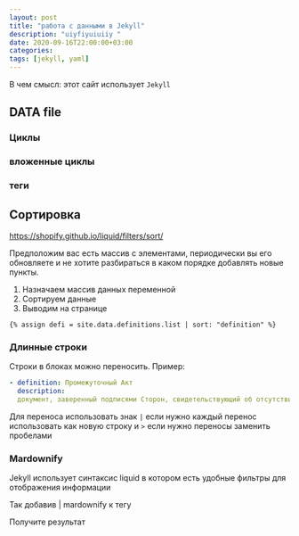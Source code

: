 ```yaml
---
layout: post
title: "работа с данными в Jekyll"
description: "uiyfiyuiuiiy "
date: 2020-09-16T22:00:00+03:00
categories:
tags: [jekyll, yaml]
---
```


В чем смысл: этот сайт использует `Jekyll`

## DATA file

<!--more-->

### Циклы

### вложенные циклы

### теги

## Сортировка

https://shopify.github.io/liquid/filters/sort/

Предположим вас есть массив с элементами, периодически вы его обновляете и не хотите разбираться в каком порядке добавлять новые пункты.

1. Назначаем массив данных переменной
2. Сортируем данные
3. Выводим на странице

```
{% assign defi = site.data.definitions.list | sort: "definition" %}
```

### Длинные строки

Строки в блоках можно переносить. Пример:

```yaml
- definition: Промежуточный Акт
  description:
  документ, заверенный подписями Сторон, свидетельствующий об отсутствии претензий и замечаний у Клиента к Промежуточному результату работ. Предоставляется Клиенту вместе с Промежуточным результатом работ. По завершение работ по созданию Брифа единственным документом, подтверждающим отсутствие претензии и замечаний у Клиента к Брифу, является непосредственно сам подписанный Бриф.
```

Для переноса использовать знак `|` если нужно каждый перенос использовать как новую строку и `>` если нужно переносы заменить пробелами

### Mardownify

Jekyll использует синтаксис liquid в котором есть удобные фильтры для отображения информации

Так добавив | mardownify к тегу

Получите результат
